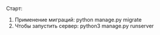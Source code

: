Старт:
1. Применение миграций: python manage.py migrate
2. Чтобы запустить сервер: python3 manage.py runserver


